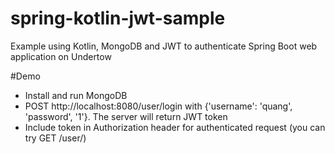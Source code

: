 # spring-kotlin-jwt-sample
Example using Kotlin, MongoDB and JWT to authenticate Spring Boot web application on Undertow
 
#Demo
* Install and run MongoDB
* POST http://localhost:8080/user/login with {'username': 'quang', 'password', '1'}.
The server will return JWT token
* Include token in Authorization header for authenticated request (you can try GET /user/)